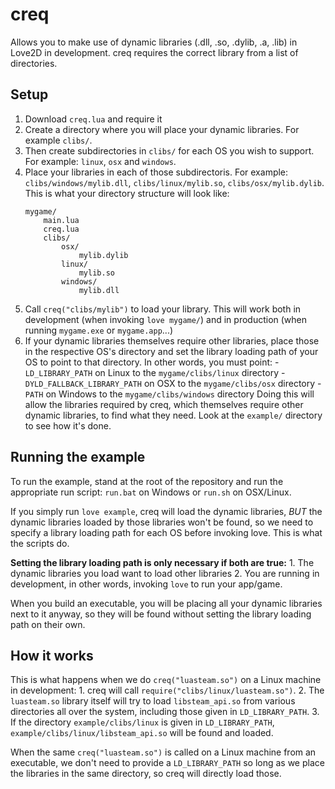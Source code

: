 # creq

Allows you to make use of dynamic libraries (.dll, .so, .dylib, .a, .lib) in
Love2D in development. creq requires the correct library from a list of
directories.

## Setup

1. Download `creq.lua` and require it
2. Create a directory where you will place your dynamic libraries. For example
   `clibs/`.
3. Then create subdirectories in `clibs/` for each OS you wish to support. For
   example: `linux`, `osx` and `windows`.
4. Place your libraries in each of those subdirectoris. For example:
   `clibs/windows/mylib.dll`, `clibs/linux/mylib.so`, `clibs/osx/mylib.dylib`.
   This is what your directory structure will look like:
   ```
   mygame/
       main.lua
       creq.lua
       clibs/
           osx/
               mylib.dylib
           linux/
               mylib.so
           windows/
               mylib.dll
   ```
5. Call `creq("clibs/mylib")` to load your library. This will work both in
   development (when invoking `love mygame/`) and in production (when running
  `mygame.exe` or `mygame.app`...)
6. If your dynamic libraries themselves require other libraries, place those in
   the respective OS's directory and set the library loading path of your OS to
   point to that directory. In other words, you must point:
       - `LD_LIBRARY_PATH` on Linux to the `mygame/clibs/linux` directory
       - `DYLD_FALLBACK_LIBRARY_PATH` on OSX to the `mygame/clibs/osx` directory
       - `PATH` on Windows to the `mygame/clibs/windows` directory
   Doing this will allow the libraries required by creq, which themselves
   require other dynamic libraries, to find what they need. Look
   at the `example/` directory to see how it's done.

## Running the example

To run the example, stand at the root of the repository and run the appropriate
run script: `run.bat` on Windows or `run.sh` on OSX/Linux.

If you simply run `love example`, creq will load the dynamic libraries, *BUT* the
dynamic libraries loaded by those libraries won't be found, so we need to
specify a library loading path for each OS before invoking love. This is what
the scripts do.

**Setting the library loading path is only necessary if both are true:**
    1. The dynamic libraries you load want to load other libraries
    2. You are running in development, in other words, invoking `love` to run
       your app/game.
       
When you build an executable, you will be placing all your dynamic libraries
next to it anyway, so they will be found without setting the library loading
path on their own.

## How it works
This is what happens when we do `creq("luasteam.so")` on a Linux machine
in development:
    1. creq will call `require("clibs/linux/luasteam.so")`.
    2. The `luasteam.so` library itself will try to load
       `libsteam_api.so` from various directories all over the
       system, including those given in `LD_LIBRARY_PATH`.
    3. If the directory `example/clibs/linux` is given in `LD_LIBRARY_PATH`,
       `example/clibs/linux/libsteam_api.so` will be found and loaded.

When the same `creq("luasteam.so")` is called on a Linux machine from an
executable, we don't need to provide a `LD_LIBRARY_PATH` so long as we place the
libraries in the same directory, so creq will directly load those.
